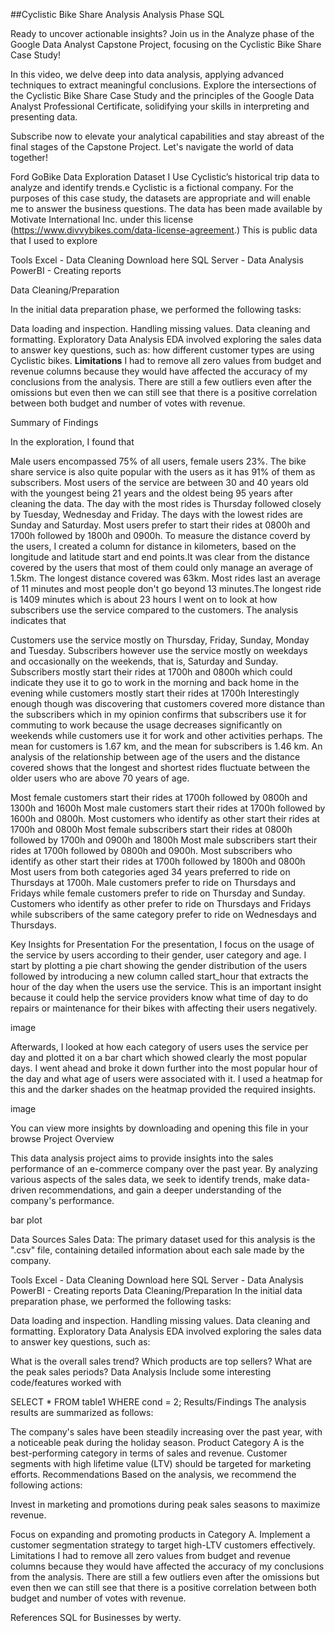 ##Cyclistic Bike Share Analysis  Analysis Phase  SQL

 Ready to uncover actionable insights? Join us in the Analyze phase of the Google Data Analyst Capstone Project, focusing on the Cyclistic Bike Share Case Study! 

In this video, we delve deep into data analysis, applying advanced techniques to extract meaningful conclusions. Explore the intersections of the Cyclistic Bike Share Case Study and the principles of the Google Data Analyst Professional Certificate, solidifying your skills in interpreting and presenting data.

Subscribe now to elevate your analytical capabilities and stay abreast of the final stages of the Capstone Project. Let's navigate the world of data together! 

Ford GoBike Data Exploration
Dataset
 I Use Cyclistic’s historical trip data to analyze and identify trends.e Cyclistic
is a fictional company. For the purposes of this case study, the datasets are appropriate and
will enable me to answer the business questions. The data has been made available by
Motivate International Inc. under this license (https://www.divvybikes.com/data-license-agreement.) This is public data that I used to explore

Tools
Excel - Data Cleaning
Download here
SQL Server - Data Analysis
PowerBI - Creating reports

Data Cleaning/Preparation

In the initial data preparation phase, we performed the following tasks:

Data loading and inspection.
Handling missing values.
Data cleaning and formatting.
Exploratory Data Analysis
EDA involved exploring the sales data to answer key questions, such as:
how different customer types are using Cyclistic bikes.
**Limitations**
I had to remove all zero values from budget and revenue columns because they would have affected the accuracy of my conclusions from the analysis. There are still a few outliers even after the omissions but even then we can still see that there is a positive correlation between both budget and number of votes with revenue.


Summary of Findings

In the exploration, I found that

Male users encompassed 75% of all users, female users 23%.
The bike share service is also quite popular with the users as it has 91% of them as subscribers.
Most users of the service are between 30 and 40 years old with the youngest being 21 years and the oldest being 95 years after cleaning the data.
The day with the most rides is Thursday followed closely by Tuesday, Wednesday and Friday. The days with the lowest rides are Sunday and Saturday.
Most users prefer to start their rides at 0800h and 1700h followed by 1800h and 0900h.
To measure the distance coverd by the users, I created a column for distance in kilometers, based on the longitude and latitude start and end points.It was clear from the distance covered by the users that most of them could only manage an average of 1.5km. The longest distance covered was 63km.
Most rides last an average of 11 minutes and most people don't go beyond 13 minutes.The longest ride is 1409 minutes which is about 23 hours
I went on to look at how subscribers use the service compared to the customers. The analysis indicates that

Customers use the service mostly on Thursday, Friday, Sunday, Monday and Tuesday. Subscribers however use the service mostly on weekdays and occasionally on the weekends, that is, Saturday and Sunday.
Subscribers mostly start their rides at 1700h and 0800h which could indicate they use it to go to work in the morning and back home in the evening while customers mostly start their rides at 1700h
Interestingly enough though was discovering that customers covered more distance than the subscribers which in my opinion confirms that subscribers use it for commuting to work because the usage decreases significantly on weekends while customers use it for work and other activities perhaps.
The mean for customers is 1.67 km, and the mean for subscribers is 1.46 km.
An analysis of the relationship between age of the users and the distance covered shows that the longest and shortest rides fluctuate between the older users who are above 70 years of age.

Most female customers start their rides at 1700h followed by 0800h and 1300h and 1600h
Most male customers start their rides at 1700h followed by 1600h and 0800h.
Most customers who identify as other start their rides at 1700h and 0800h
Most female subscribers start their rides at 0800h followed by 1700h and 0900h and 1800h
Most male subscribers start their rides at 1700h followed by 0800h and 0900h.
Most subscribers who identify as other start their rides at 1700h followed by 1800h and 0800h
Most users from both categories aged 34 years preferred to ride on Thursdays at 1700h.
Male customers prefer to ride on Thursdays and Fridays while female customers prefer to ride on Thursday and Sunday. Customers who identify as other prefer to ride on Thursdays and Fridays while subscribers of the same category prefer to ride on Wednesdays and Thursdays.

Key Insights for Presentation
For the presentation, I focus on the usage of the service by users according to their gender, user category and age. I start by plotting a pie chart showing the gender distribution of the users followed by introducing a new column called start_hour that extracts the hour of the day when the users use the service. This is an important insight because it could help the service providers know what time of day to do repairs or maintenance for their bikes with affecting their users negatively.

image

Afterwards, I looked at how each category of users uses the service per day and plotted it on a bar chart which showed clearly the most popular days. I went ahead and broke it down further into the most popular hour of the day and what age of users were associated with it. I used a heatmap for this and the darker shades on the heatmap provided the required insights.

image

You can view more insights by downloading and opening this file in your browse
Project Overview

This data analysis project aims to provide insights into the sales performance of an e-commerce company over the past year. By analyzing various aspects of the sales data, we seek to identify trends, make data-driven recommendations, and gain a deeper understanding of the company's performance.

bar plot

Data Sources
Sales Data: The primary dataset used for this analysis is the ".csv" file, containing detailed information about each sale made by the company.

Tools
Excel - Data Cleaning
Download here
SQL Server - Data Analysis
PowerBI - Creating reports
Data Cleaning/Preparation
In the initial data preparation phase, we performed the following tasks:

Data loading and inspection.
Handling missing values.
Data cleaning and formatting.
Exploratory Data Analysis
EDA involved exploring the sales data to answer key questions, such as:

What is the overall sales trend?
Which products are top sellers?
What are the peak sales periods?
Data Analysis
Include some interesting code/features worked with

SELECT * FROM table1
WHERE cond = 2;
Results/Findings
The analysis results are summarized as follows:

The company's sales have been steadily increasing over the past year, with a noticeable peak during the holiday season.
Product Category A is the best-performing category in terms of sales and revenue.
Customer segments with high lifetime value (LTV) should be targeted for marketing efforts.
Recommendations
Based on the analysis, we recommend the following actions:

Invest in marketing and promotions during peak sales seasons to maximize revenue.

Focus on expanding and promoting products in Category A.
Implement a customer segmentation strategy to target high-LTV customers effectively.
Limitations
I had to remove all zero values from budget and revenue columns because they would have affected the accuracy of my conclusions from the analysis. There are still a few outliers even after the omissions but even then we can still see that there is a positive correlation between both budget and number of votes with revenue.

References
SQL for Businesses by werty.
